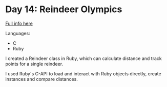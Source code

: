 # Day 14: Reindeer Olympics

[Full info here](https://adventofcode.com/2015/day/14)

Languages:
* C
* Ruby

I created a Reindeer class in Ruby, which can calculate distance and track
points for a single reindeer.

I used Ruby's C-API to load and interact with Ruby objects directly, create
instances and compare distances.

